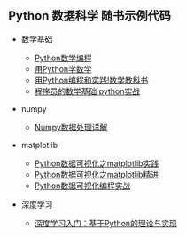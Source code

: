 ## Python 数据科学 随书示例代码

+ 数学基础
    - [Python数学编程](Doing.Math.With.Python)
    - [用Python学数学](Math.Adventures.With.Python)
    - [用Python编程和实践!数学教科书](Python.Math.Textbook)
    - [程序员的数学基础 python实战](Math.Fundamentals.For.Programmers.Using.Python)

+ numpy
    - [Numpy数据处理详解](Numpy.Data.Processing.Detailed.Explanation)

+ matplotlib
    - [Python数据可视化之matplotlib实践](Matplotlib.Practice)
    - [Python数据可视化之matplotlib精进](Matplotlib.Enchance)
    - [Python数据可视化编程实战](Python.Data.Visualization.Cookbook)

+ 深度学习
    - [深度学习入门：基于Python的理论与实现](Deep.Learning.From.Scratch)

